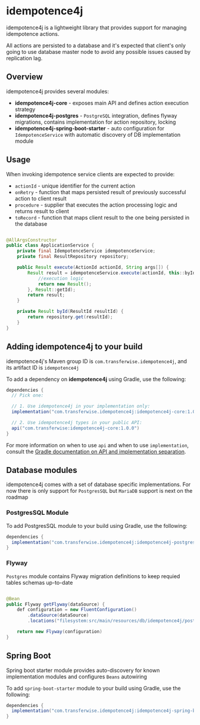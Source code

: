 # idempotence4j

idempotence4j is a lightweight library that provides support for managing idempotence actions.

All actions are persisted to a database and it's expected that client's only going to use database master node
 to avoid any possible issues caused by replication lag.

## Overview

idempotence4j provides several modules:

- **idempotence4j-core** - exposes main API and defines action execution strategy
- **idempotence4j-postgres** - `PostgreSQL` integration, defines flyway migrations, contains implementation for action repository, locking
- **idempotence4j-spring-boot-starter** - auto configuration for `IdempotenceService` with automatic discovery of DB implementation module


## Usage

When invoking idempotence service clients are expected to provide:

- `actionId` - unique identifier for the current action
- `onRetry` - function that maps persisted result of previously successful action to client result
- `procedure` - supplier that executes the action processing logic and returns result to client
- `toRecord` - function that maps client result to the one being persisted in the database

```java

@AllArgsConstructor
public class ApplicationService {
    private final IdempotenceService idempotenceService;
    private final ResultRepository repository;

    public Result execute(ActionId actionId, String args[]) {
        Result result = idempotenceService.execute(actionId, this::byId, () -> {
            //execution logic
            return new Result();
        }, Result::getId);
        return result;
    }

    private Result byId(ResultId resultId) {
        return repository.get(resultId);
    }
}

```

## Adding idempotence4j to your build

idempotence4j's Maven group ID is `com.transferwise.idempotence4j`, and its artifact ID is `idempotence4j`

To add a dependency on **idempotence4j** using Gradle, use the following:

```gradle
dependencies {
  // Pick one:

  // 1. Use idempotence4j in your implementation only:
  implementation("com.transferwise.idempotence4j:idempotence4j-core:1.0.0")

  // 2. Use idempotence4j types in your public API:
  api("com.transferwise:idempotence4j-core:1.0.0")
}
```

For more information on when to use `api` and when to use `implementation`,
consult the
[Gradle documentation on API and implementation separation](https://docs.gradle.org/current/userguide/java_library_plugin.html#sec:java_library_separation).

## Database modules

idempotence4j comes with a set of database specific implementations.
For now there is only support for `PostgresSQL` but `MariaDB` support is next on the roadmap

### PostgresSQL Module

To add PostgresSQL module to your build using Gradle, use the following:

```gradle
dependencies {
  implementation("com.transferwise.idempotence4j:idempotence4j-postgres:1.0.0")
}
```

### Flyway

`Postgres` module contains Flyway migration definitions to keep requied tables schemas up-to-date

```java

@Bean
public Flyway getFlyway(dataSource) {
    def configuration = new FluentConfiguration()
        .dataSource(dataSource)
        .locations("filesystem:src/main/resources/db/idempotence4j/postgres")

    return new Flyway(configuration)
}

```

## Spring Boot

Spring boot starter module provides auto-discovery for known implementation modules
and configures `Beans` autowiring

To add `spring-boot-starter` module to your build using Gradle, use the following:

```gradle
dependencies {
  implementation("com.transferwise.idempotence4j:idempotence4j-spring-boot-starter:1.0.0")
}
```
